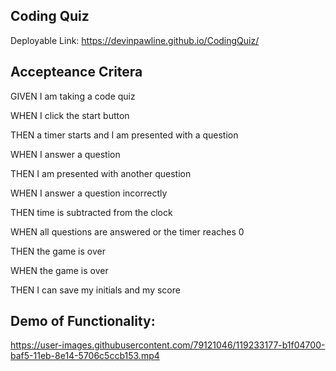 ## Coding Quiz 
Deployable Link: 
https://devinpawline.github.io/CodingQuiz/

## Accepteance Critera 
GIVEN I am taking a code quiz

WHEN I click the start button

THEN a timer starts and I am presented with a question

WHEN I answer a question

THEN I am presented with another question

WHEN I answer a question incorrectly

THEN time is subtracted from the clock

WHEN all questions are answered or the timer reaches 0

THEN the game is over

WHEN the game is over

THEN I can save my initials and my score

## Demo of Functionality: 
https://user-images.githubusercontent.com/79121046/119233177-b1f04700-baf5-11eb-8e14-5706c5ccb153.mp4

